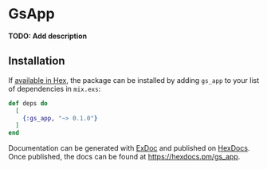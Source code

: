 # GsApp

**TODO: Add description**

## Installation

If [available in Hex](https://hex.pm/docs/publish), the package can be installed
by adding `gs_app` to your list of dependencies in `mix.exs`:

```elixir
def deps do
  [
    {:gs_app, "~> 0.1.0"}
  ]
end
```

Documentation can be generated with [ExDoc](https://github.com/elixir-lang/ex_doc)
and published on [HexDocs](https://hexdocs.pm). Once published, the docs can
be found at <https://hexdocs.pm/gs_app>.

